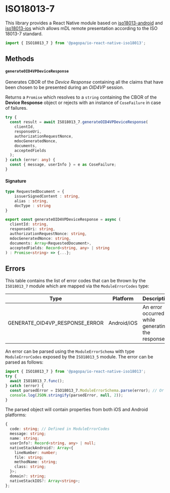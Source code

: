 # ISO18013-7

This library provides a React Native module based on [iso18013-android](https://github.com/pagopa/iso18013-android) and [iso18013-ios](https://github.com/pagopa/iso18013-ios) which allows mDL remote presentation according to the ISO 18013-7 standard.

```typescript
import { ISO18013_7 } from '@pagopa/io-react-native-iso18013';
```

## Methods

#### `generateOID4VPDeviceResponse`

Generates CBOR of the _Device Response_ containing all the claims that have been chosen to be presented during an _OID4VP_ session.

Returns a `Promise` which resolves to a `string` containing the CBOR of the **Device Response** object or rejects with an instance of `CoseFailure` in case of failures.

```typescript
try {
  const result = await ISO18013_7.generateOID4VPDeviceResponse(
    clientId,
    responseUri,
    authorizationRequestNonce,
    mdocGeneratedNonce,
    documents,
    acceptedFields
  );
} catch (error: any) {
  const { message, userInfo } = e as CoseFailure;
}
```

#### Signature

```typescript
type RequestedDocument = {
    issuerSignedContent : string,
    alias : string,
    docType : string
}

export const generateOID4VPDeviceResponse = async (
  clientId: string,
  responseUri: string,
  authorizationRequestNonce: string,
  mdocGeneratedNonce: string,
  documents: Array<RequestedDocument>,
  acceptedFields: Record<string, any> | string
) : Promise<string> => {...};
```

## Errors

This table contains the list of error codes that can be thrown by the `ISO18013_7` module which are mapped via the `ModuleErrorCodes` type:

| Type                           | Platform    | Description                                     |
| ------------------------------ | ----------- | ----------------------------------------------- |
| GENERATE_OID4VP_RESPONSE_ERROR | Android/iOS | An error occurred while generating the response |

An error can be parsed using the `ModuleErrorSchema` with type `ModuleErrorCodes` exposed by the `ISO18013_5` module. The error can be parsed as follows:

```typescript
import { ISO18013_7 } from '@pagopa/io-react-native-iso18013';
try {
  await ISO18013_7.func();
} catch (error) {
  const parsedError = ISO18013_7.ModuleErrorSchema.parse(error); // Or ModuleErrorSchema.safeParse(error) for safe parsing
  console.log(JSON.stringify(parsedError, null, 2));
}
```

The parsed object will contain properties from both iOS and Android platforms:

```typescript
{
  code: string; // Defined in ModuleErrorCodes
  message: string;
  name: string;
  userInfo?: Record<string, any> | null;
  nativeStackAndroid?: Array<{
    lineNumber: number;
    file: string;
    methodName: string;
    class: string;
  }>;
  domain?: string;
  nativeStackIOS?: Array<string>;
};
```
